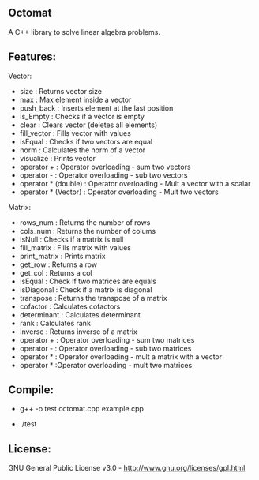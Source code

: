 Octomat
---


A C++ library to solve linear algebra problems.

Features:
---
Vector:

* size                          : Returns vector size
* max                           : Max element inside a vector
* push_back                     : Inserts element at the last position
* is_Empty                      : Checks if a vector is empty
* clear                         : Clears vector (deletes all elements)
* fill_vector                   : Fills vector with values
* isEqual                       : Checks if two vectors are equal
* norm                          : Calculates the norm of a vector
* visualize                     : Prints vector
* operator +                    : Operator overloading - sum two vectors
* operator -                    : Operator overloading - sub two vectors
* operator * (double)           : Operator overloading - Mult a vector with a scalar
* operator * (Vector)           : Operator overloading - Mult two vectors

Matrix:

* rows_num                      : Returns the number of rows
* cols_num                      : Returns the number of colums
* isNull                        : Checks if a matrix is null
* fill_matrix                   : Fills matrix with values
* print_matrix                  : Prints matrix
* get_row                       : Returns a row
* get_col                       : Returns a col
* isEqual                       : Check if two matrices are equals
* isDiagonal                    : Check if a matrix is diagonal
* transpose                     : Returns the transpose of a matrix
* cofactor                      : Calculates cofactors
* determinant                   : Calculates determinant
* rank                          : Calculates rank
* inverse                       : Returns inverse of a matrix
* operator +                    : Operator overloading - sum two matrices
* operator -                    : Operator overloading - sub two matrices
* operator *                    : Operator overloading - mult a matrix with a vector
* operator *                    :Operator overloading - mult two matrices


Compile:
---

* g++ -o test octomat.cpp example.cpp

* ./test

License:
---

GNU General Public License v3.0 - http://www.gnu.org/licenses/gpl.html
